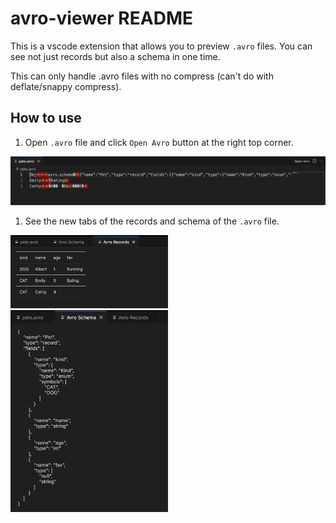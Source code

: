 # avro-viewer README
This is a vscode extension that allows you to preview `.avro` files.
You can see not just records but also a schema in one time.

This can only handle .avro files with no compress (can't do with deflate/snappy compress).

## How to use
1. Open `.avro` file and click `Open Avro` button at the right top corner.
<p>
<img src='https://github.com/yasunari89/avro-viewer/raw/HEAD/images/pets.avro.png'/>
</p>

1. See the new tabs of the records and schema of the `.avro` file.
<p>
<img src='https://github.com/yasunari89/avro-viewer/raw/HEAD/images/pets.avro.records.png' width='50%'/>
<img src='https://github.com/yasunari89/avro-viewer/raw/HEAD/images/pets.avro.schema.png' width='50%'/>
</p>
